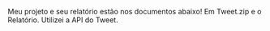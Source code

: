 Meu projeto e seu relatório estão nos documentos abaixo!
Em Tweet.zip e o Relatório. Utilizei a API do Tweet.

